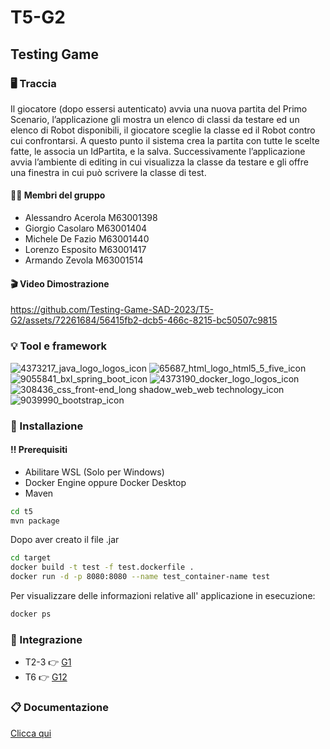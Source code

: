 # T5-G2
## Testing Game
### :desktop_computer: Traccia
Il giocatore (dopo essersi autenticato) avvia una nuova partita del Primo Scenario, l’applicazione gli mostra un elenco di classi da testare ed un elenco di Robot disponibili, il giocatore sceglie la classe ed il Robot contro cui confrontarsi. A questo punto il sistema crea la partita con tutte le scelte fatte, le associa un IdPartita, e la salva. Successivamente l’applicazione avvia l’ambiente di editing in cui visualizza la classe da testare e gli offre una finestra in cui può scrivere la classe di test.
#### :man_technologist: Membri del gruppo
* Alessandro Acerola M63001398
* Giorgio Casolaro M63001404
* Michele De Fazio M63001440
* Lorenzo Esposito M63001417
* Armando Zevola M63001514

#### :clapper: Video Dimostrazione


https://github.com/Testing-Game-SAD-2023/T5-G2/assets/72261684/56415fb2-dcb5-466c-8215-bc50507c9815




### :bulb: Tool e framework
![4373217_java_logo_logos_icon](https://github.com/Testing-Game-SAD-2023/T5-G2/assets/72261684/1a8e4b40-8453-44f5-ae7a-2c4523b29183)
![65687_html_logo_html5_5_five_icon](https://github.com/Testing-Game-SAD-2023/T5-G2/assets/72261684/6aaf2323-475e-474c-888c-4d4324902fb0)
![9055841_bxl_spring_boot_icon](https://github.com/Testing-Game-SAD-2023/T5-G2/assets/72261684/cf720665-8706-4d34-b80e-f3bb7d199e39)
![4373190_docker_logo_logos_icon](https://github.com/Testing-Game-SAD-2023/T5-G2/assets/72261684/37df3b0b-d0c0-43f8-988a-edd0b36425ee)
![308436_css_front-end_long shadow_web_web technology_icon](https://github.com/Testing-Game-SAD-2023/T5-G2/assets/72261684/a696f142-71fd-4524-b984-aaf943e91ab9)
![9039990_bootstrap_icon](https://github.com/Testing-Game-SAD-2023/T5-G2/assets/72261684/a00b17bf-7deb-4d4b-9e49-c4de97fbe44c)

### :floppy_disk: Installazione
#### :bangbang: Prerequisiti
* Abilitare WSL (Solo per Windows)
* Docker Engine oppure Docker Desktop
* Maven
  
```bash
cd t5
mvn package
```
Dopo aver creato il file .jar
```bash
cd target
docker build -t test -f test.dockerfile .
docker run -d -p 8080:8080 --name test_container-name test
```
Per visualizzare delle informazioni relative all' applicazione in esecuzione:
```bash
docker ps
```

### :handshake: Integrazione
* T2-3 :point_right: [G1](https://github.com/Testing-Game-SAD-2023/T23-G1.git)
* T6 :point_right: [G12](https://github.com/Testing-Game-SAD-2023/T6-G12.git)

### :clipboard: Documentazione
[Clicca qui]()


